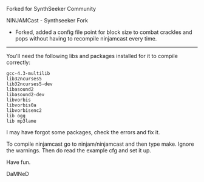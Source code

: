 Forked for SynthSeeker Community




NINJAMCast - Synthseeker Fork
 * Forked, added a config file point for block size to combat crackles and pops without having to recompile ninjamcast every time.


 ---------------------------------------

 
You'll need the following libs and packages installed for it to compile correctly:

```
gcc-4.3-multilib
lib32ncurses5 
lib32ncurses5-dev
libasound2
libasound2-dev
libvorbis
libvorbis0a
libvorbisenc2
lib ogg 
lib mp3lame
```

I may have forgot some packages, check the errors and fix it.


To compile ninjamcast go to ninjam/ninjamcast and then type make.
Ignore the warnings.
Then do read the example cfg and set it up.

Have fun.

DaMNeD

